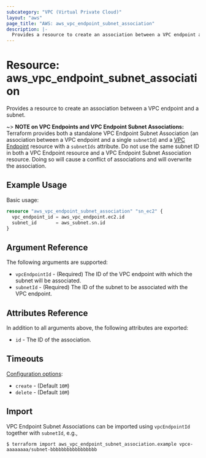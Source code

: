 ```yaml
---
subcategory: "VPC (Virtual Private Cloud)"
layout: "aws"
page_title: "AWS: aws_vpc_endpoint_subnet_association"
description: |-
  Provides a resource to create an association between a VPC endpoint and a subnet.
---
```


# Resource: aws_vpc_endpoint_subnet_association

Provides a resource to create an association between a VPC endpoint and a subnet.

~> **NOTE on VPC Endpoints and VPC Endpoint Subnet Associations:** Terraform provides
both a standalone VPC Endpoint Subnet Association (an association between a VPC endpoint
and a single `subnetId`) and a [VPC Endpoint](vpc_endpoint.html) resource with a `subnetIds`
attribute. Do not use the same subnet ID in both a VPC Endpoint resource and a VPC Endpoint Subnet
Association resource. Doing so will cause a conflict of associations and will overwrite the association.

## Example Usage

Basic usage:

```terraform
resource "aws_vpc_endpoint_subnet_association" "sn_ec2" {
  vpc_endpoint_id = aws_vpc_endpoint.ec2.id
  subnet_id       = aws_subnet.sn.id
}
```

## Argument Reference

The following arguments are supported:

* `vpcEndpointId` - (Required) The ID of the VPC endpoint with which the subnet will be associated.
* `subnetId` - (Required) The ID of the subnet to be associated with the VPC endpoint.

## Attributes Reference

In addition to all arguments above, the following attributes are exported:

* `id` - The ID of the association.

## Timeouts

[Configuration options](https://developer.hashicorp.com/terraform/language/resources/syntax#operation-timeouts):

- `create` - (Default `10M`)
- `delete` - (Default `10M`)

## Import

VPC Endpoint Subnet Associations can be imported using `vpcEndpointId` together with `subnetId`,
e.g.,

```
$ terraform import aws_vpc_endpoint_subnet_association.example vpce-aaaaaaaa/subnet-bbbbbbbbbbbbbbbbb
```

<!-- cache-key: cdktf-0.17.0-pre.15 input-650992d61a270b5eff0edcd58e54247cd24d2eec19f5a8578dc025249b569472 -->